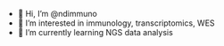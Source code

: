 - 👋 Hi, I’m @ndimmuno
- 👀 I’m interested in immunology, transcriptomics, WES
- 🌱 I’m currently learning NGS data analysis

<!---
ndimmuno/ndimmuno is a ✨ special ✨ repository because its `README.md` (this file) appears on your GitHub profile.
You can click the Preview link to take a look at your changes.
--->

